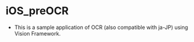 # iOS_preOCR

- This is a sample application of OCR (also compatible with ja-JP) using Vision Framework.

